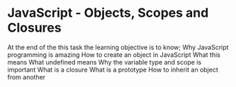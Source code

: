 # JavaScript - Objects, Scopes and Closures
At the end of the this task the learning objective is to know;
Why JavaScript programming is amazing
How to create an object in JavaScript
What this means
What undefined means
Why the variable type and scope is important
What is a closure
What is a prototype
How to inherit an object from another
